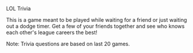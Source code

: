 LOL Trivia

This is a game meant to be played while waiting for a friend or just waiting out a dodge timer. Get a few of your friends together and see who knows each other's league careers the best!

Note: Trivia questions are based on last 20 games.

